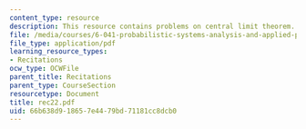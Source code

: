 ```yaml
---
content_type: resource
description: This resource contains problems on central limit theorem.
file: /media/courses/6-041-probabilistic-systems-analysis-and-applied-probability-spring-2006/66b638d918657e4479bd71181cc8dcb0_rec22.pdf
file_type: application/pdf
learning_resource_types:
- Recitations
ocw_type: OCWFile
parent_title: Recitations
parent_type: CourseSection
resourcetype: Document
title: rec22.pdf
uid: 66b638d9-1865-7e44-79bd-71181cc8dcb0
---
```

